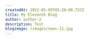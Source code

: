 ```yaml
---
createdAt: 2022-05-09T05:20:00.733Z
title: My Eleventh Blog
author: author-2
description: Test
blogimage: /images/news-11.jpg
---
```

